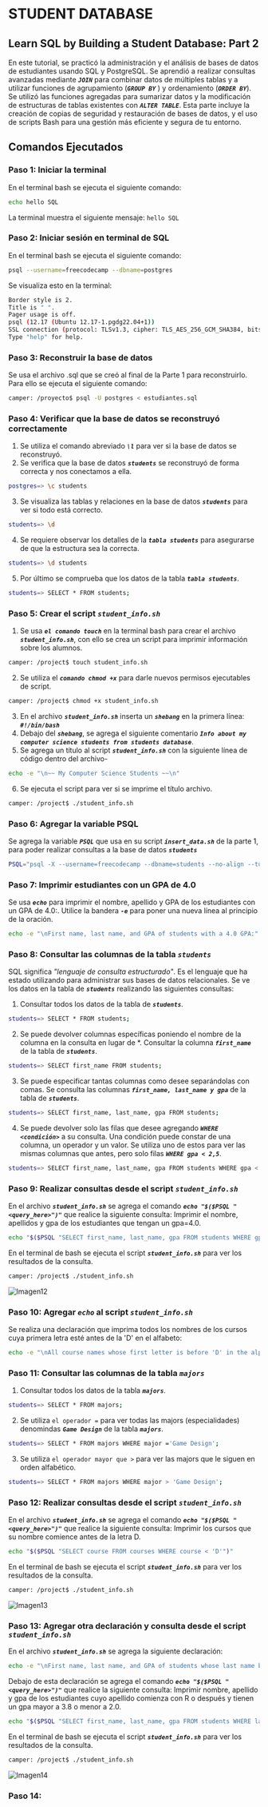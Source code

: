 # STUDENT DATABASE

## Learn SQL by Building a Student Database: Part 2

En este tutorial, se practicó la administración y el análisis de bases de datos de estudiantes usando SQL y PostgreSQL. 
Se aprendió a realizar consultas avanzadas mediante **_`JOIN`_** para combinar datos de múltiples tablas y a utilizar funciones de agrupamiento (**_`GROUP BY`_** ) y ordenamiento (**_`ORDER BY`_**). 
Se utilizó las funciones agregadas para sumarizar datos y la modificación de estructuras de tablas existentes con **_`ALTER TABLE`_**. Esta parte incluye la creación de copias de seguridad y restauración de bases de datos, y el uso de scripts Bash para una gestión más eficiente y segura de tu entorno.

## Comandos Ejecutados

### Paso 1: Iniciar la terminal
En el terminal bash se ejecuta el siguiente comando:
```bash
echo hello SQL
```
La terminal muestra el siguiente mensaje: ` hello SQL `

### Paso 2: Iniciar sesión en terminal de SQL
En el terminal bash se ejecuta el siguiente comando:
```bash 
psql --username=freecodecamp --dbname=postgres
```
Se visualiza esto en la terminal:
``` bash
Border style is 2.
Title is " ".
Pager usage is off.
psql (12.17 (Ubuntu 12.17-1.pgdg22.04+1))
SSL connection (protocol: TLSv1.3, cipher: TLS_AES_256_GCM_SHA384, bits: 256, compression: off)
Type "help" for help.
```

### Paso 3: Reconstruir la base de datos
Se usa el archivo .sql que se creó al final de la Parte 1 para reconstruirlo. Para ello se ejecuta el siguiente comando:
 ```bash
camper: /proyecto$ psql -U postgres < estudiantes.sql
```
### Paso 4: Verificar que la base de datos se reconstruyó correctamente

1. Se utiliza el comando abreviado **_`\l`_** para ver si la base de datos se reconstruyó.
2. Se verifica que la base de datos **_`students`_** se reconstruyó de forma correcta y nos conectamos a ella.
 ```bash
postgres=> \c students
```
3. Se visualiza las tablas y relaciones en la base de datos **_`students`_** para ver si todo está correcto.
 ```bash
students=> \d
```
4. Se requiere observar los detalles de la **_`tabla students`_** para asegurarse de que la estructura sea la correcta.
 ```bash
students=> \d students
```
5. Por último se comprueba que los datos de la tabla **_`tabla students`_**.
 ```bash
students=> SELECT * FROM students;
```

### Paso 5: Crear el script **_`student_info.sh`_**
1. Se usa **_`el comando touch`_** en la terminal bash para crear el archivo **_`student_info.sh`_**, con ello se crea un script para imprimir información sobre los alumnos.
 ```bash
camper: /project$ touch student_info.sh
```
2. Se utiliza el **_`comando chmod +x`_** para darle nuevos permisos ejecutables de script.
 ```bash
camper: /project$ chmod +x student_info.sh
```
3. En el archivo **_`student_info.sh`_** inserta un **_`shebang`_** en la primera línea:  **_`#!/bin/bash`_**
4. Debajo del **_`shebang`_**, se agrega el siguiente comentario **_`Info about my computer science students from students database`_**.
5. Se agrega un título al script **_`student_info.sh`_** con la siguiente línea de código dentro del archivo-
 ```bash
echo -e "\n~~ My Computer Science Students ~~\n"
```
6. Se ejecuta el script para ver si se imprime el título archivo.
 ```bash
camper: /project$ ./student_info.sh
```

### Paso 6: Agregar la variable PSQL
Se agrega la variable **_`PSQL`_** que usa en su script **_`insert_data.sh`_** de la parte 1, para poder realizar consultas a la base de datos **_`students`_** 
 ```bash
PSQL="psql -X --username=freecodecamp --dbname=students --no-align --tuples-only -c"
```

### Paso 7: Imprimir estudiantes con un GPA de 4.0
Se usa **_`echo`_** para imprimir el nombre, apellido y GPA de los estudiantes con un GPA de 4.0:. Utilice la bandera **_`-e`_** para poner una nueva línea al principio de la oración.
 ```bash
echo -e "\nFirst name, last name, and GPA of students with a 4.0 GPA:"
```
### Paso 8: Consultar las columnas de la tabla **_`students`_**
SQL significa _"lenguaje de consulta estructurado"_. Es el lenguaje que ha estado utilizando para administrar sus bases de datos relacionales. Se ve los datos en la tabla de **_`students`_** realizando las siguientes consultas:
1. Consultar todos los datos de la tabla de **_`students`_**.
 ```bash
students=> SELECT * FROM students;
```
2. Se puede devolver columnas específicas poniendo el nombre de la columna en la consulta en lugar de *. Consultar la columna **_`first_name`_** de la tabla de **_`students`_**.
 ```bash
students=> SELECT first_name FROM students;
```
3. Se puede especificar tantas columnas como desee separándolas con comas. Se consulta  las columnas **_`first_name, last_name y gpa`_** de la tabla de **_`students`_**.
 ```bash
students=> SELECT first_name, last_name, gpa FROM students;
```
4. Se puede devolver solo las filas que desee agregando **_`WHERE <condición>`_** a su consulta. Una condición puede constar de una columna, un operador y un valor. Se utiliza uno de estos para ver las mismas columnas que antes, pero solo filas **_`WHERE gpa < 2,5`_**.
 ```bash
students=> SELECT first_name, last_name, gpa FROM students WHERE gpa < 2.5;
```

### Paso 9: Realizar consultas desde el script **_`student_info.sh`_**
En el archivo **_`student_info.sh`_** se agrega el comando **_`echo "$($PSQL "<query_here>")"`_** que realice la siguiente consulta: Imprimir el nombre, apellidos y gpa de los estudiantes que tengan un gpa=4.0.
 ```bash
echo "$($PSQL "SELECT first_name, last_name, gpa FROM students WHERE gpa = 4.0")"
```
En el terminal de bash se ejecuta el script **_`student_info.sh`_**  para ver los resultados de la consulta.
 ```bash
camper: /project$ ./student_info.sh
```
![Imagen12](https://github.com/user-attachments/assets/3b0170d6-5774-4b63-bd3b-6562bd9dfd57)

### Paso 10: Agregar **_`echo`_** al script **_`student_info.sh`_**
Se realiza una declaración que imprima todos los nombres de los cursos cuya primera letra esté antes de la 'D' en el alfabeto:
 ```bash
echo -e "\nAll course names whose first letter is before 'D' in the alphabet:"
```

### Paso 11:  Consultar las columnas de la tabla **_`majors`_**

1. Consultar todos los datos de la tabla **_`majors`_**.
 ```bash
students=> SELECT * FROM majors;
```
2. Se utiliza `el operador =` para ver todas las majors (especialidades) denomindas **_`Game Design`_** de la tabla **_`majors`_**.
 ```bash
students=> SELECT * FROM majors WHERE major ='Game Design';
```
3. Se utiliza `el operador mayor que >` para ver las majors que le siguen en orden alfabético.
 ```bash
students=> SELECT * FROM majors WHERE major > 'Game Design';
```

### Paso 12:  Realizar consultas desde el script **_`student_info.sh`_**
En el archivo **_`student_info.sh`_** se agrega el comando **_`echo "$($PSQL "<query_here>")"`_** que realice la siguiente consulta: Imprimir los cursos que su nombre comience antes de la letra D.
 ```bash
echo "$($PSQL "SELECT course FROM courses WHERE course < 'D'")"
```
En el terminal de bash se ejecuta el script **_`student_info.sh`_**  para ver los resultados de la consulta.
 ```bash
camper: /project$ ./student_info.sh
```
![Imagen13](https://github.com/user-attachments/assets/0f7b2310-20bd-405f-a897-585fd03d25e4)

### Paso 13: Agregar otra declaración y consulta desde el script **_`student_info.sh`_**
En el archivo **_`student_info.sh`_** se agrega la siguiente declaración:
 ```bash
echo -e "\nFirst name, last name, and GPA of students whose last name begins with an 'R' or after and have a GPA greater than 3.8 or less than 2.0:"
```
Debajo de esta declaración se agrega el comando **_`echo "$($PSQL "<query_here>")"`_** que realice la siguiente consulta: Imprimir nombre, apellido y gpa de los estudiantes cuyo apellido comienza con R o después y tienen un gpa mayor a 3.8 o menor a 2.0.
 ```bash
echo "$($PSQL "SELECT first_name, last_name, gpa FROM students WHERE last_name >= 'R' AND (gpa > 3.8 OR gpa < 2.0)")"
```
En el terminal de bash se ejecuta el script **_`student_info.sh`_**  para ver los resultados de la consulta.
 ```bash
camper: /project$ ./student_info.sh
```
![Imagen14](https://github.com/user-attachments/assets/ee9c44dc-198c-44be-960e-ed0c61b34ec8)

### Paso 14:



